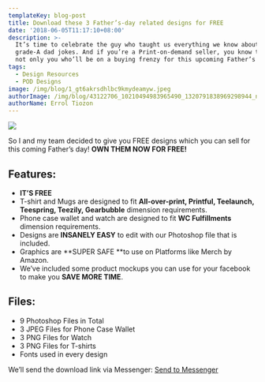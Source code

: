 ```yaml
---
templateKey: blog-post
title: Download these 3 Father’s-day related designs for FREE
date: '2018-06-05T11:17:10+08:00'
description: >-
  It’s time to celebrate the guy who taught us everything we know about telling
  grade-A dad jokes. And if you’re a Print-on-demand seller, you know that it’s
  not only you who’ll be on a buying frenzy for this upcoming Father’s day.
tags:
  - Design Resources
  - POD Designs
image: /img/blog/1_gt6akrsdhlbc9kmydeamyw.jpeg
authorImage: /img/blog/43122706_10210494983965490_1320791838969298944_n.jpg
authorName: Errol Tiozon
---
```

<img src="https://res.cloudinary.com/teembr/image/upload/v1541906210/img/blog/1_gt6akRSDHLBc9KmyDeAmYw.jpg" class="img-center" />

So I and my team decided to give you FREE designs which you can sell for this coming Father’s day! **OWN THEM NOW FOR FREE!**

## Features:

* **IT’S FREE**
* T-shirt and Mugs are designed to fit **All-over-print, Printful, Teelaunch, Teespring, Teezily, Gearbubble** dimension requirements.
* Phone case wallet and watch are designed to fit **WC Fulfillments** dimension requirements.
* Designs are **INSANELY EASY** to edit with our Photoshop file that is included.
* Graphics are **SUPER SAFE **to use on Platforms like Merch by Amazon.
* We’ve included some product mockups you can use for your facebook to make you **SAVE MORE TIME**.

## Files:

* 9 Photoshop Files in Total
* 3 JPEG Files for Phone Case Wallet
* 3 PNG Files for Watch
* 3 PNG Files for T-shirts
* Fonts used in every design

<p class="custom-hr"></p>

<p class="resources-download">We’ll send the download link via Messenger: <a class="btn" href="https://m.me/teembrdesigns?ref=w2150836">Send to Messenger</a></p>
